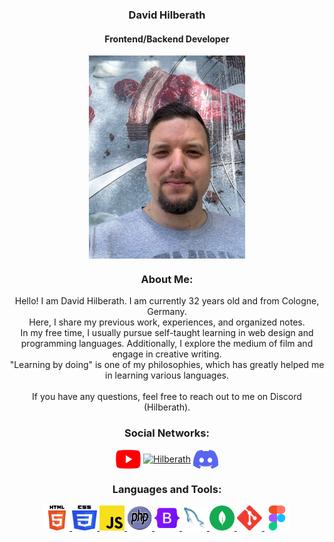 <h3 align="center">David Hilberath</h3>
<h4 align="center">Frontend/Backend Developer</h4>

<!-- Profil Bild -->
<p align="center">
  <img align="center" src="https://raw.githubusercontent.com/Hilberath/Hilberath/main/foto.jpeg" alt="csharp" width="250" height="325"/>
</p>

<!-- Über Mich -->
<h3 align="center">About Me:</h3>
<p align="center">
Hello! I am David Hilberath. I am currently 32 years old and from Cologne, Germany. <br>
Here, I share my previous work, experiences, and organized notes. <br>
In my free time, I usually pursue self-taught learning in web design and programming languages. Additionally, I explore the medium of film and engage in creative writing. <br>
"Learning by doing" is one of my philosophies, which has greatly helped me in learning various languages.
<br><br>
If you have any questions, feel free to reach out to me on Discord (Hilberath).
</p>

<!-- Social Networks -->
<h3 align="center">Social Networks:</h3>
<p align="center">
<a href="https://www.youtube.com/@Hilberath" target="blank"><img align="center" src="https://raw.githubusercontent.com/Hilberath/Network-Icons/54370a4fb792d7f6556fd66dcbec1003133c35b8/Icons/SVG/youtube.svg" alt="hilberath" height="30" width="40" /></a>
<a href="https://www.twitch.tv/david_hilberath_dev" target="blank"><img align="center" src="https://raw.githubusercontent.com/rahuldkjain/github-profile-readme-generator/master/src/images/icons/Social/twitch.svg" alt="Hilberath" height="30" width="40" /></a>
<a href="https://discord.gg/aHsaN3SwBC" target="blank"><img align="center" src="https://raw.githubusercontent.com/Hilberath/Network-Icons/54370a4fb792d7f6556fd66dcbec1003133c35b8/Icons/SVG/discord.svg" alt="Hilberath" height="30" width="40" /></a>
</p>

<h3 align="center">Languages and Tools:</h3>

<p align="center">
<a href="https://www.w3.org/html/" target="_blank" rel="noreferrer"> <img src="https://raw.githubusercontent.com/Hilberath/Network-Icons/1dfbd633d9b5b18001aebaa05e5b9876182cc281/Icons/SVG/html.svg" alt="html5" width="40" height="40"/> </a>
<a href="https://www.w3schools.com/css/" target="_blank" rel="noreferrer"> <img src="https://raw.githubusercontent.com/Hilberath/Network-Icons/1dfbd633d9b5b18001aebaa05e5b9876182cc281/Icons/SVG/css.svg" alt="css3" width="40" height="40"/> </a>
<a href="https://www.w3schools.com/js/" target="_blank" rel="noreferrer"> <img src="https://raw.githubusercontent.com/Hilberath/Network-Icons/1dfbd633d9b5b18001aebaa05e5b9876182cc281/Icons/SVG/javascript.svg" alt="javascript" width="40" height="40"/> </a>
<a href="https://www.php.net" target="_blank" rel="noreferrer"> <img src="https://raw.githubusercontent.com/Hilberath/Network-Icons/54370a4fb792d7f6556fd66dcbec1003133c35b8/Icons/SVG/php.svg" alt="php" width="40" height="40"/> </a>
<a href="https://getbootstrap.com" target="_blank" rel="noreferrer"> <img src="https://raw.githubusercontent.com/Hilberath/Network-Icons/54370a4fb792d7f6556fd66dcbec1003133c35b8/Icons/SVG/bootstrap.svg" alt="bootstrap" width="40" height="40"/> </a>
<a href="https://www.mysql.com/" target="_blank" rel="noreferrer"> <img src="https://raw.githubusercontent.com/Hilberath/Network-Icons/54370a4fb792d7f6556fd66dcbec1003133c35b8/Icons/SVG/mysql.svg" alt="mysql" width="40" height="40"/> </a>
<a href="https://www.mongodb.com/" target="_blank" rel="noreferrer"> <img src="https://raw.githubusercontent.com/Hilberath/Network-Icons/54370a4fb792d7f6556fd66dcbec1003133c35b8/Icons/SVG/mongodb.svg" alt="mongodb" width="40" height="40"/> </a>
<a href="https://git-scm.com/" target="_blank" rel="noreferrer"> <img src="https://raw.githubusercontent.com/Hilberath/Network-Icons/54370a4fb792d7f6556fd66dcbec1003133c35b8/Icons/SVG/git.svg" alt="git" width="40" height="40"/> </a>
<a href="https://www.figma.com/" target="_blank" rel="noreferrer"> <img src="https://raw.githubusercontent.com/Hilberath/Network-Icons/54370a4fb792d7f6556fd66dcbec1003133c35b8/Icons/SVG/figma.svg" alt="figma" width="40" height="40"/> </a>
</p>
